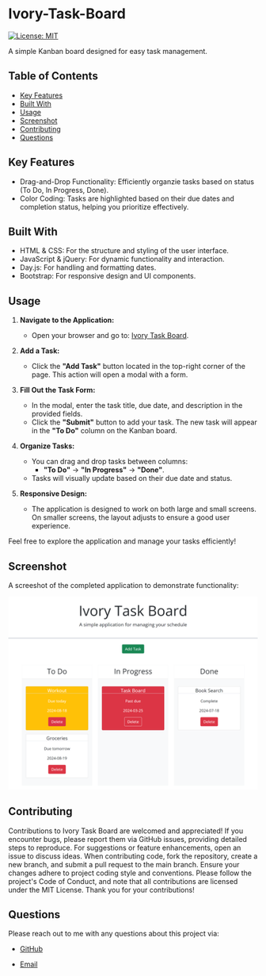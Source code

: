 # Ivory-Task-Board

[![License: MIT](https://img.shields.io/badge/License-MIT-yellow.svg)](https://opensource.org/licenses/MIT)

A simple Kanban board designed for easy task management.

## Table of Contents

- [Key Features](#key-features)
- [Built With](#built-with)
- [Usage](#usage)
- [Screenshot](#screenshot)
- [Contributing](#contributing)
- [Questions](#questions)

## Key Features

- Drag-and-Drop Functionality: Efficiently organzie tasks based on status (To Do, In Progress, Done).
- Color Coding: Tasks are highlighted based on their due dates and completion status, helping you prioritize effectively.

## Built With

- HTML & CSS: For the structure and styling of the user interface.
- JavaScript & jQuery: For dynamic functionality and interaction.
- Day.js: For handling and formatting dates.
- Bootstrap: For responsive design and UI components.

## Usage

1. **Navigate to the Application:**

   - Open your browser and go to: [Ivory Task Board](https://ivoryrines.github.io/Ivory-Task-Board/).

2. **Add a Task:**

   - Click the **"Add Task"** button located in the top-right corner of the page. This action will open a modal with a form.

3. **Fill Out the Task Form:**

   - In the modal, enter the task title, due date, and description in the provided fields.
   - Click the **"Submit"** button to add your task. The new task will appear in the **"To Do"** column on the Kanban board.

4. **Organize Tasks:**

   - You can drag and drop tasks between columns:
     - **"To Do"** → **"In Progress"** → **"Done"**.
   - Tasks will visually update based on their due date and status.

5. **Responsive Design:**
   - The application is designed to work on both large and small screens. On smaller screens, the layout adjusts to ensure a good user experience.

Feel free to explore the application and manage your tasks efficiently!

## Screenshot

A screeshot of the completed application to demonstrate functionality:

![screenshot of task board application with multiple tasks](<assets/images/Screenshot for Readme.png>)

## Contributing

Contributions to Ivory Task Board are welcomed and appreciated! If you encounter bugs, please report them via GitHub issues, providing detailed steps to reproduce. For suggestions or feature enhancements, open an issue to discuss ideas. When contributing code, fork the repository, create a new branch, and submit a pull request to the main branch. Ensure your changes adhere to project coding style and conventions. Please follow the project's Code of Conduct, and note that all contributions are licensed under the MIT License. Thank you for your contributions!

## Questions

Please reach out to me with any questions about this project via:

- [GitHub](https://github.com/IvoryRines)

- [Email](replays_flyers_0q@icloud.com)
